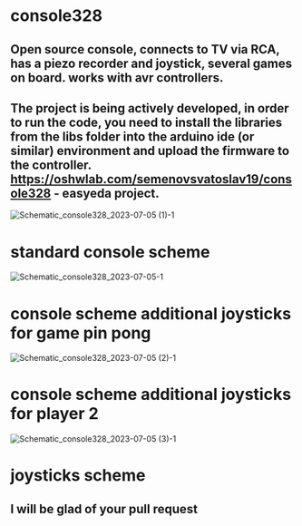 # console328
## Open source console, connects to TV via RCA, has a piezo recorder and joystick, several games on board. works with avr controllers. 
## The project is being actively developed, in order to run the code, you need to install the libraries from the libs folder into the arduino ide (or similar) environment and upload the firmware to the controller. https://oshwlab.com/semenovsvatoslav19/console328 - easyeda project. 
![Schematic_console328_2023-07-05 (1)-1](https://github.com/nedoninja/console328/assets/84808868/98200141-8515-40dc-9ed3-d5d11373fb3d)
# standard console scheme
![Schematic_console328_2023-07-05-1](https://github.com/nedoninja/console328/assets/84808868/26f1263c-11f2-4a27-9fe3-da5ed0267618)
# console scheme additional joysticks for game pin pong
![Schematic_console328_2023-07-05 (2)-1](https://github.com/nedoninja/console328/assets/84808868/a50ec3fb-8332-4a96-aa8f-c07b8ca2d0d0)
# console scheme additional joysticks for player 2
![Schematic_console328_2023-07-05 (3)-1](https://github.com/nedoninja/console328/assets/84808868/de257c80-bde6-48ef-be42-b090f1819333)
# joysticks scheme 
## I will be glad of your pull request
